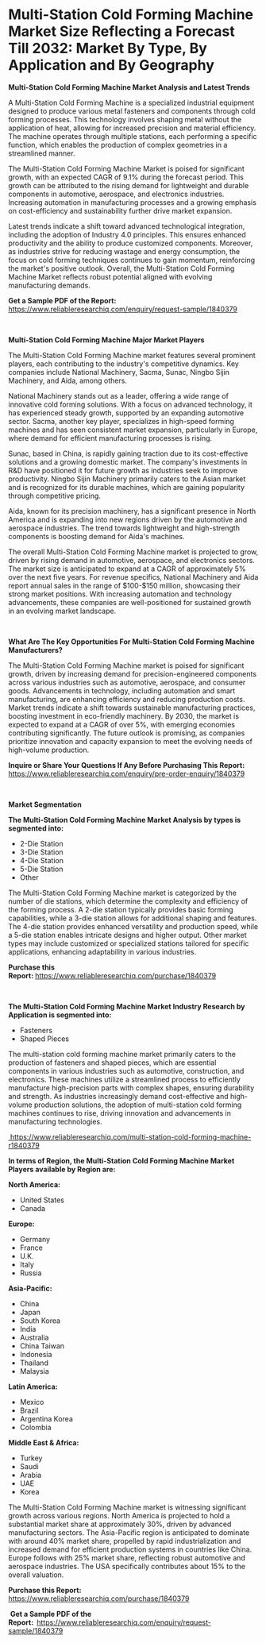 <p><h1>Multi-Station Cold Forming Machine Market Size Reflecting a Forecast Till 2032: Market By Type, By Application and By Geography</h1></p><p><strong>Multi-Station Cold Forming Machine Market Analysis and Latest Trends</strong></p>
<p><p>A Multi-Station Cold Forming Machine is a specialized industrial equipment designed to produce various metal fasteners and components through cold forming processes. This technology involves shaping metal without the application of heat, allowing for increased precision and material efficiency. The machine operates through multiple stations, each performing a specific function, which enables the production of complex geometries in a streamlined manner.</p><p>The Multi-Station Cold Forming Machine Market is poised for significant growth, with an expected CAGR of 9.1% during the forecast period. This growth can be attributed to the rising demand for lightweight and durable components in automotive, aerospace, and electronics industries. Increasing automation in manufacturing processes and a growing emphasis on cost-efficiency and sustainability further drive market expansion. </p><p>Latest trends indicate a shift toward advanced technological integration, including the adoption of Industry 4.0 principles. This ensures enhanced productivity and the ability to produce customized components. Moreover, as industries strive for reducing wastage and energy consumption, the focus on cold forming techniques continues to gain momentum, reinforcing the market's positive outlook. Overall, the Multi-Station Cold Forming Machine Market reflects robust potential aligned with evolving manufacturing demands.</p></p>
<p><strong>Get a Sample PDF of the Report:&nbsp;</strong> <a href="https://www.reliableresearchiq.com/enquiry/request-sample/1840379?utm_campaign=2952&utm_medium=2&utm_source=Github&utm_content=ia&utm_term=16042025&utm_id=multi-station-cold-forming-machine">https://www.reliableresearchiq.com/enquiry/request-sample/1840379</a></p>
<p>&nbsp;</p>
<p><strong>Multi-Station Cold Forming Machine Major Market Players</strong></p>
<p><p>The Multi-Station Cold Forming Machine market features several prominent players, each contributing to the industry's competitive dynamics. Key companies include National Machinery, Sacma, Sunac, Ningbo Sijin Machinery, and Aida, among others.</p><p>National Machinery stands out as a leader, offering a wide range of innovative cold forming solutions. With a focus on advanced technology, it has experienced steady growth, supported by an expanding automotive sector. Sacma, another key player, specializes in high-speed forming machines and has seen consistent market expansion, particularly in Europe, where demand for efficient manufacturing processes is rising.</p><p>Sunac, based in China, is rapidly gaining traction due to its cost-effective solutions and a growing domestic market. The company's investments in R&D have positioned it for future growth as industries seek to improve productivity. Ningbo Sijin Machinery primarily caters to the Asian market and is recognized for its durable machines, which are gaining popularity through competitive pricing.</p><p>Aida, known for its precision machinery, has a significant presence in North America and is expanding into new regions driven by the automotive and aerospace industries. The trend towards lightweight and high-strength components is boosting demand for Aida's machines.</p><p>The overall Multi-Station Cold Forming Machine market is projected to grow, driven by rising demand in automotive, aerospace, and electronics sectors. The market size is anticipated to expand at a CAGR of approximately 5% over the next five years. For revenue specifics, National Machinery and Aida report annual sales in the range of $100-$150 million, showcasing their strong market positions. With increasing automation and technology advancements, these companies are well-positioned for sustained growth in an evolving market landscape.</p></p>
<p>&nbsp;</p>
<p><strong>What Are The Key Opportunities For Multi-Station Cold Forming Machine Manufacturers?</strong></p>
<p><p>The Multi-Station Cold Forming Machine market is poised for significant growth, driven by increasing demand for precision-engineered components across various industries such as automotive, aerospace, and consumer goods. Advancements in technology, including automation and smart manufacturing, are enhancing efficiency and reducing production costs. Market trends indicate a shift towards sustainable manufacturing practices, boosting investment in eco-friendly machinery. By 2030, the market is expected to expand at a CAGR of over 5%, with emerging economies contributing significantly. The future outlook is promising, as companies prioritize innovation and capacity expansion to meet the evolving needs of high-volume production.</p></p>
<p><strong>Inquire or Share Your Questions If Any Before Purchasing This Report:</strong> <a href="https://www.reliableresearchiq.com/enquiry/pre-order-enquiry/1840379?utm_campaign=2952&utm_medium=2&utm_source=Github&utm_content=ia&utm_term=16042025&utm_id=multi-station-cold-forming-machine">https://www.reliableresearchiq.com/enquiry/pre-order-enquiry/1840379</a></p>
<p>&nbsp;</p>
<p><strong>Market Segmentation</strong></p>
<p><strong>The Multi-Station Cold Forming Machine Market Analysis by types is segmented into:</strong></p>
<p><ul><li>2-Die Station</li><li>3-Die Station</li><li>4-Die Station</li><li>5-Die Station</li><li>Other</li></ul></p>
<p><p>The Multi-Station Cold Forming Machine market is categorized by the number of die stations, which determine the complexity and efficiency of the forming process. A 2-die station typically provides basic forming capabilities, while a 3-die station allows for additional shaping and features. The 4-die station provides enhanced versatility and production speed, while a 5-die station enables intricate designs and higher output. Other market types may include customized or specialized stations tailored for specific applications, enhancing adaptability in various industries.</p></p>
<p><strong>Purchase this Report:&nbsp;</strong><a href="https://www.reliableresearchiq.com/purchase/1840379?utm_campaign=2952&utm_medium=2&utm_source=Github&utm_content=ia&utm_term=16042025&utm_id=multi-station-cold-forming-machine">https://www.reliableresearchiq.com/purchase/1840379</a></p>
<p>&nbsp;</p>
<p><strong>The Multi-Station Cold Forming Machine Market Industry Research by Application is segmented into:</strong></p>
<p><ul><li>Fasteners</li><li>Shaped Pieces</li></ul></p>
<p><p>The multi-station cold forming machine market primarily caters to the production of fasteners and shaped pieces, which are essential components in various industries such as automotive, construction, and electronics. These machines utilize a streamlined process to efficiently manufacture high-precision parts with complex shapes, ensuring durability and strength. As industries increasingly demand cost-effective and high-volume production solutions, the adoption of multi-station cold forming machines continues to rise, driving innovation and advancements in manufacturing technologies.</p></p>
<p><a href="https://www.reliableresearchiq.com/multi-station-cold-forming-machine-r1840379?utm_campaign=2952&utm_medium=2&utm_source=Github&utm_content=ia&utm_term=16042025&utm_id=multi-station-cold-forming-machine">&nbsp;https://www.reliableresearchiq.com/multi-station-cold-forming-machine-r1840379</a></p>
<p><strong>In terms of Region, the Multi-Station Cold Forming Machine Market Players available by Region are:</strong></p>
<p>
    <p> <strong> North America: </strong>
        <ul>
            <li>United States</li>
            <li>Canada</li>
        </ul>
        </p> 
    <p> <strong> Europe: </strong>
        <ul>
            <li>Germany</li>
            <li>France</li>
            <li>U.K.</li>
            <li>Italy</li>
            <li>Russia</li>
        </ul>
        </p> 
    <p> <strong> Asia-Pacific: </strong>
        <ul>
            <li>China</li>
            <li>Japan</li>
            <li>South Korea</li>
            <li>India</li>
            <li>Australia</li>
            <li>China Taiwan</li>
            <li>Indonesia</li>
            <li>Thailand</li>
            <li>Malaysia</li>
        </ul>
        </p> 
    <p> <strong> Latin America: </strong>
        <ul>
            <li>Mexico</li>
            <li>Brazil</li>
            <li>Argentina Korea</li>
            <li>Colombia</li>
        </ul>
        </p> 
    <p> <strong> Middle East & Africa: </strong>
        <ul>
            <li>Turkey</li>
            <li>Saudi</li>
            <li>Arabia</li>
            <li>UAE</li>
            <li>Korea</li>
        </ul>
    </p>
    </p>
<p><p>The Multi-Station Cold Forming Machine market is witnessing significant growth across various regions. North America is projected to hold a substantial market share at approximately 30%, driven by advanced manufacturing sectors. The Asia-Pacific region is anticipated to dominate with around 40% market share, propelled by rapid industrialization and increased demand for efficient production systems in countries like China. Europe follows with 25% market share, reflecting robust automotive and aerospace industries. The USA specifically contributes about 15% to the overall valuation.</p></p>
<p><strong>Purchase this Report: </strong><a href="https://www.reliableresearchiq.com/purchase/1840379?utm_campaign=2952&utm_medium=2&utm_source=Github&utm_content=ia&utm_term=16042025&utm_id=multi-station-cold-forming-machine">https://www.reliableresearchiq.com/purchase/1840379</a></p>
<p>&nbsp;<strong>Get a Sample PDF of the Report:&nbsp;&nbsp;</strong><a href="https://www.reliableresearchiq.com/enquiry/request-sample/1840379?utm_campaign=2952&utm_medium=2&utm_source=Github&utm_content=ia&utm_term=16042025&utm_id=multi-station-cold-forming-machine">https://www.reliableresearchiq.com/enquiry/request-sample/1840379</a></p>
<p><strong></strong></p>
<p><p></p><p></p><p></p></p>